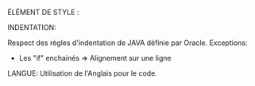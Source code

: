 ÉLÉMENT DE STYLE :

INDENTATION:

Respect des règles d'indentation de JAVA définie par Oracle.
Exceptions:
- Les "if" enchainés => Alignement sur une ligne



LANGUE:
Utilisation de l'Anglais pour le code.
